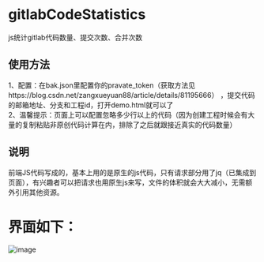 # gitlabCodeStatistics
js统计gitlab代码数量、提交次数、合并次数
## 使用方法
1、配置：在bak.json里配置你的pravate_token（获取方法见https://blog.csdn.net/zangxueyuan88/article/details/81195666）   ，提交代码的邮箱地址、分支和工程id，打开demo.html就可以了    
2、温馨提示：页面上可以配置忽略多少行以上的代码（因为创建工程时候会有大量的复制粘贴非原创代码计算在内，排除了之后就跟接近真实的代码数量）    
## 说明
前端JS代码写成的，基本上用的是原生的js代码，只有请求部分用了jq（已集成到页面），有兴趣者可以把请求也用原生js来写，文件的体积就会大大减小，无需额外引用其他资源。    
# 界面如下：
![image](http://github.com/cdacai/gitlabCodeStatistics/界面interface.png)


